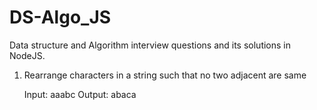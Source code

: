 # DS-Algo_JS

Data structure and Algorithm interview questions and its solutions in NodeJS.

1. Rearrange characters in a string such that no two adjacent are same

    Input: aaabc 
    Output: abaca 
